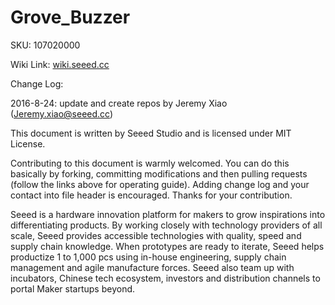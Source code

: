 # Grove_Buzzer

SKU: 107020000

Wiki Link: [wiki.seeed.cc](wiki.seeed.cc)

Change Log:

2016-8-24: update and create repos by Jeremy Xiao (Jeremy.xiao@seeed.cc)

This document is written by Seeed Studio and is licensed under MIT License.

Contributing to this document is warmly welcomed. You can do this basically by forking, committing modifications and then pulling requests (follow the links above for operating guide). Adding change log and your contact into file header is encouraged. Thanks for your contribution.

Seeed is a hardware innovation platform for makers to grow inspirations into differentiating products. By working closely with technology providers of all scale, Seeed provides accessible technologies with quality, speed and supply chain knowledge. When prototypes are ready to iterate, Seeed helps productize 1 to 1,000 pcs using in-house engineering, supply chain management and agile manufacture forces. Seeed also team up with incubators, Chinese tech ecosystem, investors and distribution channels to portal Maker startups beyond.
